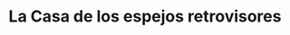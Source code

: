 ---
title: "La Casa de los espejos retrovisores"
url: /madrid/la-casa-de-los-espejos-retrovisores/
shop: piezas de automóviles
---